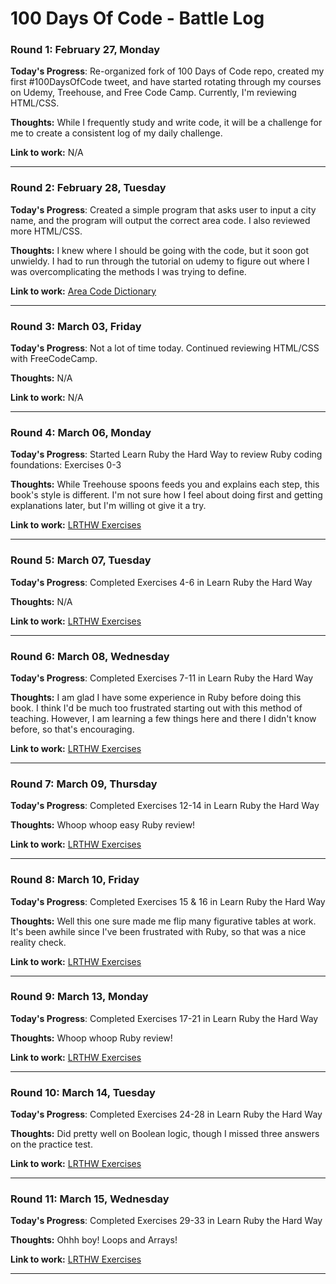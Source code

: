 # 100 Days Of Code - Battle Log

### Round 1: February 27, Monday

**Today's Progress**: Re-organized fork of 100 Days of Code repo, created my first #100DaysOfCode tweet, and have started rotating through my courses on Udemy, Treehouse, and Free Code Camp. Currently, I'm reviewing HTML/CSS.

**Thoughts:** While I frequently study and write code, it will be a challenge for me to create a consistent log of my daily challenge.

**Link to work:** N/A

---

### Round 2: February 28, Tuesday

**Today's Progress**: Created a simple program that asks user to input a city name, and the program will output the correct area code. I also reviewed more HTML/CSS.

**Thoughts:** I knew where I should be going with the code, but it soon got unwieldy. I had to run through the tutorial on udemy to figure out where I was overcomplicating the methods I was trying to define.

**Link to work:** [Area Code Dictionary](https://github.com/spitsfire/udemy/blob/master/ruby/area_code_dictionary.rb)

---

### Round 3: March 03, Friday

**Today's Progress**: Not a lot of time today. Continued reviewing HTML/CSS with FreeCodeCamp.

**Thoughts:** N/A

**Link to work:** N/A

---

### Round 4: March 06, Monday

**Today's Progress**: Started Learn Ruby the Hard Way to review Ruby coding foundations: Exercises 0-3

**Thoughts:** While Treehouse spoons feeds you and explains each step, this book's style is different. I'm not sure how I feel about doing first and getting explanations later, but I'm willing ot give it a try.

**Link to work:** [LRTHW Exercises](https://github.com/spitsfire/learnrubythw/tree/master/exercises)

---

### Round 5: March 07, Tuesday

**Today's Progress**: Completed Exercises 4-6 in Learn Ruby the Hard Way

**Thoughts:** N/A

**Link to work:** [LRTHW Exercises](https://github.com/spitsfire/learnrubythw/tree/master/exercises)

---

### Round 6: March 08, Wednesday

**Today's Progress**: Completed Exercises 7-11 in Learn Ruby the Hard Way

**Thoughts:** I am glad I have some experience in Ruby before doing this book. I think I'd be much too frustrated starting out with this method of teaching. However, I am learning a few things here and there I didn't know before, so that's encouraging.

**Link to work:** [LRTHW Exercises](https://github.com/spitsfire/learnrubythw/tree/master/exercises)

---

### Round 7: March 09, Thursday

**Today's Progress**: Completed Exercises 12-14 in Learn Ruby the Hard Way

**Thoughts:** Whoop whoop easy Ruby review!

**Link to work:** [LRTHW Exercises](https://github.com/spitsfire/learnrubythw/tree/master/exercises)

---

### Round 8: March 10, Friday

**Today's Progress**: Completed Exercises 15 & 16 in Learn Ruby the Hard Way

**Thoughts:** Well this one sure made me flip many figurative tables at work. It's been awhile since I've been frustrated with Ruby, so that was a nice reality check.

**Link to work:** [LRTHW Exercises](https://github.com/spitsfire/learnrubythw/tree/master/exercises)

---

### Round 9: March 13, Monday

**Today's Progress**: Completed Exercises 17-21 in Learn Ruby the Hard Way

**Thoughts:** Whoop whoop Ruby review!

**Link to work:** [LRTHW Exercises](https://github.com/spitsfire/learnrubythw/tree/master/exercises)

---

### Round 10: March 14, Tuesday

**Today's Progress**: Completed Exercises 24-28 in Learn Ruby the Hard Way

**Thoughts:** Did pretty well on Boolean logic, though I missed three answers on the practice test.

**Link to work:** [LRTHW Exercises](https://github.com/spitsfire/learnrubythw/tree/master/exercises)

---

### Round 11: March 15, Wednesday

**Today's Progress**: Completed Exercises 29-33 in Learn Ruby the Hard Way

**Thoughts:** Ohhh boy! Loops and Arrays!

**Link to work:** [LRTHW Exercises](https://github.com/spitsfire/learnrubythw/tree/master/exercises)

---
